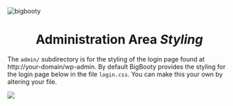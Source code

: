 <img src="http://pjhampton.com/bigbooty/banner.png" alt="bigbooty">

<h1 align="center">Administration Area <i>Styling</i></h1>

The `admin/` subdirectory is for the styling of the login page found at http://your-domain/wp-admin. By default BigBooty provides the styling for the login page below in the file `login.css`. You can make this your own by altering your file.

<image src="http://pjhampton.com/bigbooty/admin_interface.png">


